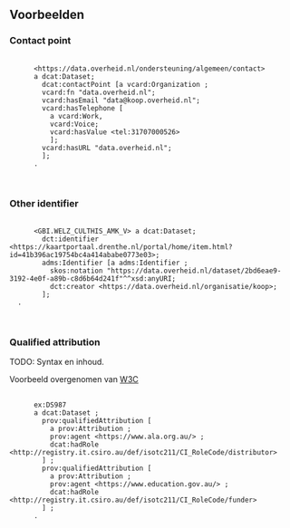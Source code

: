 ## Voorbeelden

### Contact point

<aside class="example" title="Contact point">
	<pre>
		<code>
      &lt;https:&#x2215;&#x2215;data.overheid.nl&#x2215;ondersteuning&#x2215;algemeen&#x2215;contact&gt;
      a dcat:Dataset;
        dcat:contactPoint [a vcard:Organization ;
        vcard:fn "data.overheid.nl";
        vcard:hasEmail "data@koop.overheid.nl";
        vcard:hasTelephone [ 
          a vcard:Work,
          vcard:Voice;
          vcard:hasValue &lt;tel:31707000526&gt; 
          ];
        vcard:hasURL "data.overheid.nl";
        ];
      .
		</code>
	</pre>
</aside>

### Other identifier

<aside class="example" title="Other identifier">
	<pre>
		<code>
      &lt;GBI.WELZ_CULTHIS_AMK_V&gt; a dcat:Dataset;
        dct:identifier &lt;https:&#x2215;&#x2215;kaartportaal.drenthe.nl/portal/home/item.html?id=41b396ac19754bc4a414ababe0773e03&gt;;
        adms:Identifier [a adms:Identifier ;
          skos:notation "https:&#x2215;&#x2215;data.overheid.nl/dataset/2bd6eae9-3192-4e0f-a89b-c8d6b64d241f"^^xsd:anyURI;
          dct:creator &lt;https:&#x2215;&#x2215;data.overheid.nl/organisatie/koop&gt;;
        ];
  .
		</code>
	</pre>
</aside>

### Qualified attribution


TODO: Syntax en inhoud.

Voorbeeld overgenomen van [W3C](https://www.w3.org/TR/vocab-dcat-2/#qualified-attribution)

<aside class="example" title="Qualified attribution">
	<pre>
		<code>
      ex:DS987
      a dcat:Dataset ;
        prov:qualifiedAttribution [
          a prov:Attribution ;
          prov:agent &lt;https://www.ala.org.au/&gt; ;
          dcat:hadRole &lt;http://registry.it.csiro.au/def/isotc211/CI_RoleCode/distributor&gt;
        ] ;
        prov:qualifiedAttribution [
          a prov:Attribution ;
          prov:agent &lt;https://www.education.gov.au/&gt; ;
          dcat:hadRole &lt;http://registry.it.csiro.au/def/isotc211/CI_RoleCode/funder&gt;
        ] ;
      .
		</code>
	</pre>
</aside>

